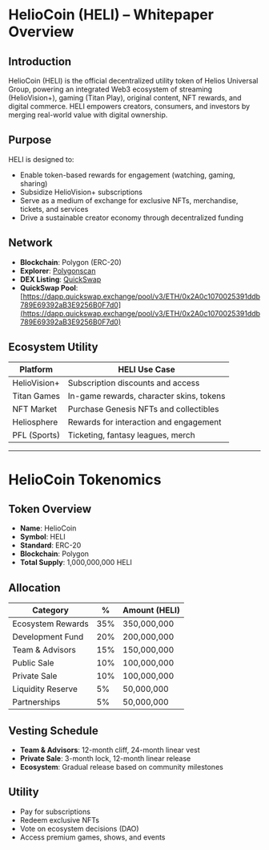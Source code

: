 # HelioCoin (HELI) – Whitepaper Overview

## Introduction
HelioCoin (HELI) is the official decentralized utility token of Helios Universal Group, powering an integrated Web3 ecosystem of streaming (HelioVision+), gaming (Titan Play), original content, NFT rewards, and digital commerce. HELI empowers creators, consumers, and investors by merging real-world value with digital ownership.

## Purpose
HELI is designed to:
- Enable token-based rewards for engagement (watching, gaming, sharing)
- Subsidize HelioVision+ subscriptions
- Serve as a medium of exchange for exclusive NFTs, merchandise, tickets, and services
- Drive a sustainable creator economy through decentralized funding

## Network
- **Blockchain**: Polygon (ERC-20)
- **Explorer**: [Polygonscan](https://polygonscan.com/address/0x2A0c1070025391ddb789E69392aB3E9256B0F7d0)
- **DEX Listing**: [QuickSwap](https://quickswap.exchange)
- **QuickSwap Pool**: [https://dapp.quickswap.exchange/pool/v3/ETH/0x2A0c1070025391ddb789E69392aB3E9256B0F7d0](https://dapp.quickswap.exchange/pool/v3/ETH/0x2A0c1070025391ddb789E69392aB3E9256B0F7d0)

## Ecosystem Utility
| Platform        | HELI Use Case                            |
|-----------------|-------------------------------------------|
| HelioVision+    | Subscription discounts and access        |
| Titan Games     | In-game rewards, character skins, tokens |
| NFT Market      | Purchase Genesis NFTs and collectibles   |
| Heliosphere     | Rewards for interaction and engagement   |
| PFL (Sports)    | Ticketing, fantasy leagues, merch        |

---

# HelioCoin Tokenomics

## Token Overview
- **Name**: HelioCoin
- **Symbol**: HELI
- **Standard**: ERC-20
- **Blockchain**: Polygon
- **Total Supply**: 1,000,000,000 HELI

## Allocation

| Category           | %     | Amount (HELI)      |
|--------------------|-------|--------------------|
| Ecosystem Rewards  | 35%   | 350,000,000        |
| Development Fund   | 20%   | 200,000,000        |
| Team & Advisors    | 15%   | 150,000,000        |
| Public Sale        | 10%   | 100,000,000        |
| Private Sale       | 10%   | 100,000,000        |
| Liquidity Reserve  | 5%    | 50,000,000         |
| Partnerships       | 5%    | 50,000,000         |

## Vesting Schedule
- **Team & Advisors**: 12-month cliff, 24-month linear vest
- **Private Sale**: 3-month lock, 12-month linear release
- **Ecosystem**: Gradual release based on community milestones

## Utility
- Pay for subscriptions
- Redeem exclusive NFTs
- Vote on ecosystem decisions (DAO)
- Access premium games, shows, and events
